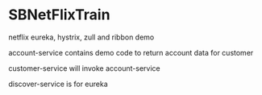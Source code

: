 # SBNetFlixTrain
netflix eureka, hystrix, zull and ribbon demo

account-service contains demo code to return account data for customer

customer-service will invoke account-service

discover-service is for eureka

